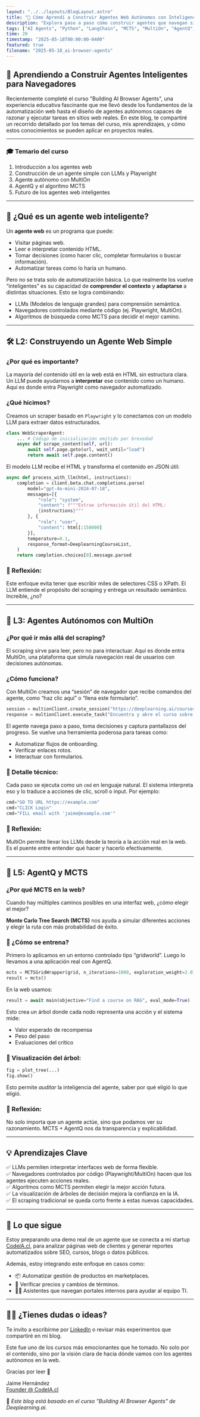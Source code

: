 ```yaml
---
layout: "../../layouts/BlogLayout.astro"
title: "🧠 Cómo Aprendí a Construir Agentes Web Autónomos con Inteligencia Artificial"
description: "Explora paso a paso cómo construir agentes que navegan sitios web, analizan contenido y toman decisiones por sí solos utilizando LLMs, MCTS y herramientas como Playwright, MultiOn y AgentQ."
tags: ["AI Agents", "Python", "LangChain", "MCTS", "MultiOn", "AgentQ", "Web Automation"]
time: 20
timestamp: "2025-05-18T00:00:00-0400"
featured: true
filename: "2025-05-18_ai-browser-agents"
---
```


## 🧠 Aprendiendo a Construir Agentes Inteligentes para Navegadores

Recientemente completé el curso "Building AI Browser Agents", una experiencia educativa fascinante que me llevó desde los fundamentos de la automatización web hasta el diseño de agentes autónomos capaces de razonar y ejecutar tareas en sitios web reales. En este blog, te compartiré un recorrido detallado por los temas del curso, mis aprendizajes, y cómo estos conocimientos se pueden aplicar en proyectos reales.

---

### 🎓 Temario del curso

1. Introducción a los agentes web
2. Construcción de un agente simple con LLMs y Playwright
3. Agente autónomo con MultiOn
4. AgentQ y el algoritmo MCTS
5. Futuro de los agentes web inteligentes

---

## 🧩 ¿Qué es un agente web inteligente?

Un **agente web** es un programa que puede:

- Visitar páginas web.
- Leer e interpretar contenido HTML.
- Tomar decisiones (como hacer clic, completar formularios o buscar información).
- Automatizar tareas como lo haría un humano.

Pero no se trata solo de automatización básica. Lo que realmente los vuelve “inteligentes” es su capacidad de **comprender el contexto** y **adaptarse** a distintas situaciones. Esto se logra combinando:

- LLMs (Modelos de lenguaje grandes) para comprensión semántica.
- Navegadores controlados mediante código (ej. Playwright, MultiOn).
- Algoritmos de búsqueda como MCTS para decidir el mejor camino.

---

## 🛠️ L2: Construyendo un Agente Web Simple

### ¿Por qué es importante?

La mayoría del contenido útil en la web está en HTML sin estructura clara. Un LLM puede ayudarnos a **interpretar** ese contenido como un humano. Aquí es donde entra Playwright como navegador automatizado.

### ¿Qué hicimos?

Creamos un scraper basado en `Playwright` y lo conectamos con un modelo LLM para extraer datos estructurados.

```python
class WebScraperAgent:
    ... # Código de inicialización omitido por brevedad
    async def scrape_content(self, url):
        await self.page.goto(url, wait_until="load")
        return await self.page.content()
```

El modelo LLM recibe el HTML y transforma el contenido en JSON útil:

```python
async def process_with_llm(html, instructions):
    completion = client.beta.chat.completions.parse(
        model="gpt-4o-mini-2024-07-18",
        messages=[{
            "role": "system",
            "content": f"""Extrae información útil del HTML:
            {instructions}"""
        }, {
            "role": "user",
            "content": html[:150000]
        }],
        temperature=0.1,
        response_format=DeeplearningCourseList,
    )
    return completion.choices[0].message.parsed
```

### 🧠 Reflexión:

Este enfoque evita tener que escribir miles de selectores CSS o XPath. El LLM entiende el propósito del scraping y entrega un resultado semántico. Increíble, ¿no?

---

## 🤖 L3: Agentes Autónomos con MultiOn

### ¿Por qué ir más allá del scraping?

El scraping sirve para leer, pero no para interactuar. Aquí es donde entra MultiOn, una plataforma que simula navegación real de usuarios con decisiones autónomas.

### ¿Cómo funciona?

Con MultiOn creamos una “sesión” de navegador que recibe comandos del agente, como “haz clic aquí” o “llena este formulario”.

```python
session = multionClient.create_session("https://deeplearning.ai/courses")
response = multionClient.execute_task("Encuentra y abre el curso sobre RAG")
```

El agente navega paso a paso, toma decisiones y captura pantallazos del progreso. Se vuelve una herramienta poderosa para tareas como:

- Automatizar flujos de onboarding.
- Verificar enlaces rotos.
- Interactuar con formularios.

### 📌 Detalle técnico:

Cada paso se ejecuta como un `cmd` en lenguaje natural. El sistema interpreta eso y lo traduce a acciones de clic, scroll o input. Por ejemplo:

```python
cmd="GO TO URL https://example.com"
cmd="CLICK Login"
cmd="FILL email with 'jaime@example.com'"
```

### 🧠 Reflexión:

MultiOn permite llevar los LLMs desde la teoría a la acción real en la web. Es el puente entre entender qué hacer y hacerlo efectivamente.

---

## 🧠 L5: AgentQ y MCTS

### ¿Por qué MCTS en la web?

Cuando hay múltiples caminos posibles en una interfaz web, ¿cómo elegir el mejor?

**Monte Carlo Tree Search (MCTS)** nos ayuda a simular diferentes acciones y elegir la ruta con más probabilidad de éxito.

### 🔁 ¿Cómo se entrena?

Primero lo aplicamos en un entorno controlado tipo “gridworld”. Luego lo llevamos a una aplicación real con AgentQ.

```python
mcts = MCTSGridWrapper(grid, n_iterations=1000, exploration_weight=2.0)
result = mcts()
```

En la web usamos:

```python
result = await main(objective="Find a course on RAG", eval_mode=True)
```

Esto crea un árbol donde cada nodo representa una acción y el sistema mide:

- Valor esperado de recompensa
- Peso del paso
- Evaluaciones del crítico

### 🌳 Visualización del árbol:

```python
fig = plot_tree(...)
fig.show()
```

Esto permite *auditar* la inteligencia del agente, saber por qué eligió lo que eligió.

### 🧠 Reflexión:

No solo importa que un agente actúe, sino que podamos ver su razonamiento. MCTS + AgentQ nos da transparencia y explicabilidad.

---

## 💡 Aprendizajes Clave

✅ LLMs permiten interpretar interfaces web de forma flexible.  
✅ Navegadores controlados por código (Playwright/MultiOn) hacen que los agentes ejecuten acciones reales.  
✅ Algoritmos como MCTS permiten elegir la mejor acción futura.  
✅ La visualización de árboles de decisión mejora la confianza en la IA.  
✅ El scraping tradicional se queda corto frente a estas nuevas capacidades.

---

## 🚀 Lo que sigue

Estoy preparando una demo real de un agente que se conecta a mi startup [CodeIA.cl](https://codeIA.cl), para analizar páginas web de clientes y generar reportes automatizados sobre SEO, cursos, blogs o datos públicos.

Además, estoy integrando este enfoque en casos como:

- 📦 Automatizar gestión de productos en marketplaces.
- 🧾 Verificar precios y cambios de términos.
- 🧑‍💻 Asistentes que navegan portales internos para ayudar al equipo TI.

---

## 🙋‍♂️ ¿Tienes dudas o ideas?

Te invito a escribirme por [LinkedIn](https://www.linkedin.com/in/devjaime) o revisar más experimentos que compartiré en mi blog.

Este fue uno de los cursos más emocionantes que he tomado. No solo por el contenido, sino por la visión clara de hacia dónde vamos con los agentes autónomos en la web.

Gracias por leer 🙌

Jaime Hernández  
[Founder @ CodeIA.cl](https://codeia.cl)

📌 *Este blog está basado en el curso "Building AI Browser Agents" de Deeplearning.ai.*
